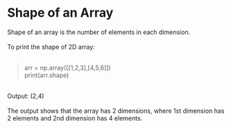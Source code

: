 # Shape of an Array
Shape of an array is the number of elements in each dimension.<br/>
<br/>
To print the shape of 2D array:<br/>
<br/>
> arr = np.array([[1,2,3],[4,5,6]]) <br/>
> print(arr.shape) <br/>
<br/>
Output: (2,4) <br/>
<br/>
The output shows that the array has 2 dimensions, where 1st dimension has 2 elements and 2nd dimension has 4 elements.<br/>
